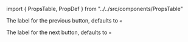 import { PropsTable, PropDef } from "../../src/components/PropsTable"

<PropDef name='previousLabel' type='string' defaultValue='«'>

The label for the previous button, defaults to `«`

</PropDef>
<PropDef name='nextLabel' type='string' defaultValue='»'>

The label for the next button, defaults to `»`

</PropDef>
